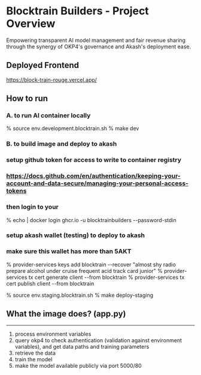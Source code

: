 # Blocktrain Builders - Project Overview

Empowering transparent AI model management and fair revenue sharing through the synergy of OKP4's governance and Akash's deployment ease.

## Deployed Frontend

https://block-train-rouge.vercel.app/ 

## How to run

### A. to run AI container locally

% source env.development.blocktrain.sh
% make dev

### B. to build image and deploy to akash

### setup github token for access to write to container registry

### https://docs.github.com/en/authentication/keeping-your-account-and-data-secure/managing-your-personal-access-tokens

### then login to your

% echo <TOKEN> | docker login ghcr.io -u blocktrainbuilders --password-stdin

### setup akash wallet (testing) to deploy to akash

### make sure this wallet has more than 5AKT

% provider-services keys add blocktrain --recover
"almost shy radio prepare alcohol under cruise frequent acid track card junior"
% provider-services tx cert generate client --from blocktrain
% provider-services tx cert publish client --from blocktrain

% source env.staging.blocktrain.sh
% make deploy-staging

## What the image does? (app.py)

---

1. process environment variables
2. query okp4 to check authentication (validation against environment variables), and get data paths and training parameters
3. retrieve the data
4. train the model
5. make the model available publicly via port 5000/80
